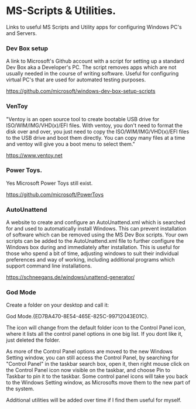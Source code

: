 # MS-Scripts & Utilities.
 Links to useful MS Scripts and Utility apps for configuring Windows PC's and Servers.
 
 
 ### Dev Box setup
 
 A link to Microsoft's Github account with a script for setting up a standard Dev Box aka a Developer's PC.
 The script removes apps which are not usually needed in the course of writing software. 
 Useful for configuring virtual PC's that are used for automated testing purposes.  
 
 https://github.com/microsoft/windows-dev-box-setup-scripts
 
 
 ### VenToy
 
"Ventoy is an open source tool to create bootable USB drive for ISO/WIM/IMG/VHD(x)/EFI files.
With ventoy, you don't need to format the disk over and over, you just need to copy the ISO/WIM/IMG/VHD(x)/EFI files to the USB drive and boot them directly.
You can copy many files at a time and ventoy will give you a boot menu to select them."
 
 https://www.ventoy.net
 
 
 ### Power Toys.
 
 Yes Microsoft Power Toys still exist.
 
 https://github.com/microsoft/PowerToys
 
 
 ### AutoUnattend
 
 A website to create and configure an AutoUnattend.xml which is searched for and used to automatically install Windows. This can prevent installation of software which can be removed using the MS Dev Box scripts. Your own scripts can be added to the AutoUnattend.xml file to further configure the Windows box during and immediately after installation. This is useful for those who spend a bit of time, adjusting windows to suit their individual preferences and way of working, including additional programs which support command line installations. 
 
 https://schneegans.de/windows/unattend-generator/
 
 
 ### God Mode
 
 Create a folder on your desktop and call it:
 
 God Mode.{ED7BA470-8E54-465E-825C-99712043E01C}.
 
 The icon will change from the default folder icon to the Control Panel icon, where it lists all the control panel options in one big list. 
 If you dont like it, just deleted the folder.
 
 As more of the Control Panel options are moved to the new Windows Setting window, you can still access the Control Panel, by searching for "Control Panel" in the taskbar search box, open it, then right mouse click on the Control Panel icon now visible on the taskbar, and choose Pin to Taskbar to pin it to the taskbar. Some control panel icons will take you back to the Windows Setting window, as Microsofts move them to the new part of the system.
 
 
 Additional utilities will be added over time if I find them useful for myself.
 
